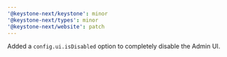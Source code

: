 ```yaml
---
'@keystone-next/keystone': minor
'@keystone-next/types': minor
'@keystone-next/website': patch
---
```


Added a `config.ui.isDisabled` option to completely disable the Admin UI.
